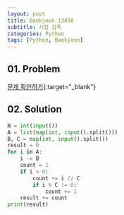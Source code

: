 ```yaml
---
layout: post
title: Baekjoon 13458
subtitle: 시험 감독
categories: Python
tags: [Python, Baekjoon]
---
```


## 01. Problem

[문제 확인하기](https://www.acmicpc.net/problem/13458){:target="_blank"}

## 02. Solution

```Python
N = int(input())
A = list(map(int, input().split()))
B, C = map(int, input().split())
result = 0
for i in A:
    i -= B
    count = 1
    if i > 0:
        count += i // C
        if i % C != 0:
            count += 1
    result += count
print(result)
```
